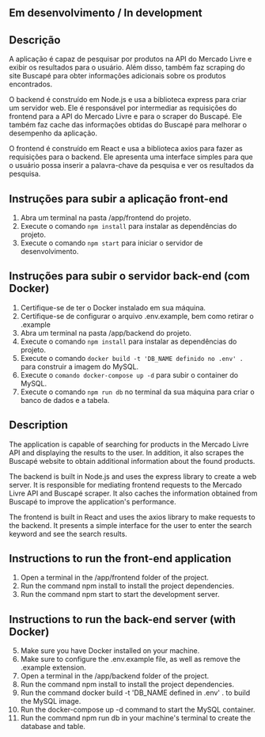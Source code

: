 ## Em desenvolvimento / In development 

## Descrição

A aplicação é capaz de pesquisar por produtos na API do Mercado Livre e exibir os resultados para o usuário. Além disso, também faz scraping do site Buscapé para obter informações adicionais sobre os produtos encontrados.

O backend é construído em Node.js e usa a biblioteca express para criar um servidor web. Ele é responsável por intermediar as requisições do frontend para a API do Mercado Livre e para o scraper do Buscapé. Ele também faz cache das informações obtidas do Buscapé para melhorar o desempenho da aplicação.

O frontend é construído em React e usa a biblioteca axios para fazer as requisições para o backend. Ele apresenta uma interface simples para que o usuário possa inserir a palavra-chave da pesquisa e ver os resultados da pesquisa.

## Instruções para subir a aplicação front-end

1. Abra um terminal na pasta /app/frontend do projeto.
2. Execute o comando `npm install` para instalar as dependências do projeto.
3. Execute o comando `npm start` para iniciar o servidor de desenvolvimento.

## Instruções para subir o servidor back-end (com Docker)


1. Certifique-se de ter o Docker instalado em sua máquina.
2. Certifique-se de configurar o arquivo .env.example, bem como retirar o .example
3. Abra um terminal na pasta /app/backend do projeto.
4. Execute o comando `npm install` para instalar as dependências do projeto.
5. Execute o comando `docker build -t 'DB_NAME definido no .env' .` para construir a imagem do MySQL.
6. Execute o `comando docker-compose up -d` para subir o container do MySQL.
7. Execute o comando `npm run db` no terminal da sua máquina para criar o banco de dados e a tabela.

## Description
The application is capable of searching for products in the Mercado Livre API and displaying the results to the user. In addition, it also scrapes the Buscapé website to obtain additional information about the found products.

The backend is built in Node.js and uses the express library to create a web server. It is responsible for mediating frontend requests to the Mercado Livre API and Buscapé scraper. It also caches the information obtained from Buscapé to improve the application's performance.

The frontend is built in React and uses the axios library to make requests to the backend. It presents a simple interface for the user to enter the search keyword and see the search results.

## Instructions to run the front-end application

1. Open a terminal in the /app/frontend folder of the project.
2. Run the command npm install to install the project dependencies.
3. Run the command npm start to start the development server.

## Instructions to run the back-end server (with Docker)

5. Make sure you have Docker installed on your machine.
6. Make sure to configure the .env.example file, as well as remove the .example extension.
7. Open a terminal in the /app/backend folder of the project.
8. Run the command npm install to install the project dependencies.
9. Run the command docker build -t 'DB_NAME defined in .env' . to build the MySQL image.
10. Run the docker-compose up -d command to start the MySQL container.
11. Run the command npm run db in your machine's terminal to create the database and table.
